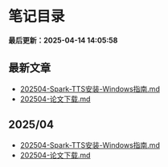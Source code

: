 # 笔记目录

**最后更新：2025-04-14 14:05:58**

## 最新文章

- [202504-Spark-TTS安装-Windows指南.md](202504/202504-Spark-TTS安装-Windows指南.md)
- [202504-论文下载.md](202504/202504-论文下载.md)

## 2025/04

- [202504-Spark-TTS安装-Windows指南.md](202504/202504-Spark-TTS安装-Windows指南.md)
- [202504-论文下载.md](202504/202504-论文下载.md)

